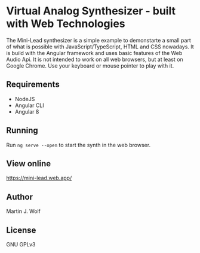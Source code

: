 # Virtual Analog Synthesizer - built with Web Technologies

The Mini-Lead synthesizer is a simple example to demonstarte a small part of what is possible with JavaScript/TypeScript, HTML and CSS nowadays. It is build with the Angular framework and uses basic features of the Web Audio Api. It is not intended to work on all web browsers, but at least on Google Chrome. Use your keyboard or mouse pointer to play with it.

## Requirements

- NodeJS
- Angular CLI
- Angular 8

## Running

Run `ng serve --open` to start the synth in the web browser.

## View online

https://mini-lead.web.app/

## Author

Martin J. Wolf

## License

GNU GPLv3
